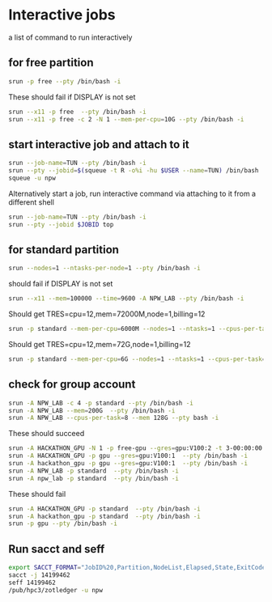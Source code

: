 # Interactive jobs 
 a list of command to run interactively 

## for free partition

```bash
srun -p free --pty /bin/bash -i
```

These should fail if DISPLAY is not set

```bash
srun --x11 -p free  --pty /bin/bash -i
srun --x11 -p free -c 2 -N 1 --mem-per-cpu=10G --pty /bin/bash -i
```

## start interactive job and attach to it

```bash
srun --job-name=TUN --pty /bin/bash -i
srun --pty --jobid=$(squeue -t R -o%i -hu $USER --name=TUN) /bin/bash
squeue -u npw
```

Alternatively  start a job, run interactive command via attaching to it from a different shell
```bash
srun --job-name=TUN --pty /bin/bash -i
srun --pty --jobid $JOBID top
```

## for standard partition

```bash
srun --nodes=1 --ntasks-per-node=1 --pty /bin/bash -i
```

should fail if DISPLAY is not set

```bash
srun --x11 --mem=100000 --time=9600 -A NPW_LAB --pty /bin/bash -i
```

Should get TRES=cpu=12,mem=72000M,node=1,billing=12

```bash
srun -p standard --mem-per-cpu=6000M --nodes=1 --ntasks=1 --cpus-per-task=12 --time=00:20:00 --pty /bin/bash -i
```

Should get TRES=cpu=12,mem=72G,node=1,billing=12

```bash
srun -p standard --mem-per-cpu=6G --nodes=1 --ntasks=1 --cpus-per-task=12 --time=00:20:00 --pty /bin/bash -i
```

## check for group account 

```bash
srun -A NPW_LAB -c 4 -p standard --pty /bin/bash -i
srun -A NPW_LAB --mem=200G  --pty /bin/bash -i
srun -A NPW_LAB --cpus-per-task=8 --mem 128G --pty bash -i
```

These  should succeed
```bash
srun -A HACKATHON_GPU -N 1 -p free-gpu --gres=gpu:V100:2 -t 3-00:00:00 --pty bash -i
srun -A HACKATHON_GPU -p gpu --gres=gpu:V100:1  --pty /bin/bash -i 
srun -A hackathon_gpu -p gpu --gres=gpu:V100:1  --pty /bin/bash -i 
srun -A NPW_LAB -p standard  --pty /bin/bash -i 
srun -A npw_lab -p standard  --pty /bin/bash -i 
```

These  should fail

```bash
srun -A HACKATHON_GPU -p standard  --pty /bin/bash -i 
srun -A hackathon_gpu -p standard  --pty /bin/bash -i 
srun -p gpu --pty /bin/bash -i
```

## Run sacct and seff

```bash
export SACCT_FORMAT="JobID%20,Partition,NodeList,Elapsed,State,ExitCode,MaxRSS,AllocTRES%32"
sacct -j 14199462
seff 14199462
/pub/hpc3/zotledger -u npw
```
